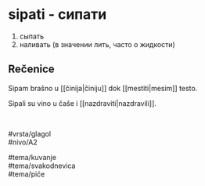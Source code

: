 # sipati - сипати

1. сыпать  
2. наливать (в значении лить, часто о жидкости)

## Rečenice

Sipam brašno u [[činija|činiju]] dok [[mestiti|mesim]] testo.

Sipali su vino u čaše i [[nazdraviti|nazdravili]].

<br>

#vrsta/glagol  
#nivo/A2  

#tema/kuvanje  
#tema/svakodnevica  
#tema/piće

